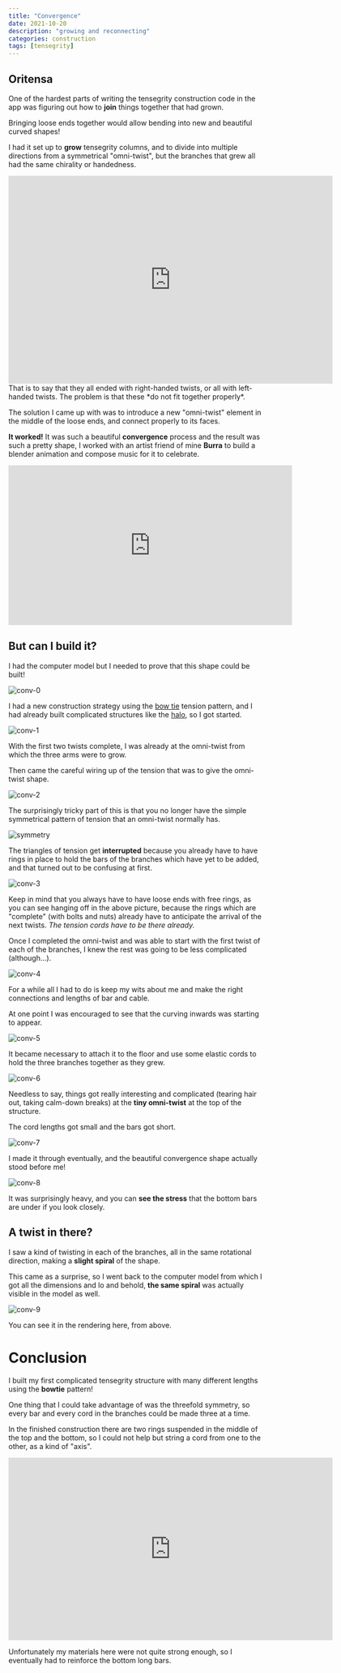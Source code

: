 ```yaml
---
title: "Convergence"
date: 2021-10-20
description: "growing and reconnecting"
categories: construction
tags: [tensegrity]
---
```


## Oritensa

One of the hardest parts of writing the tensegrity construction code in the app was figuring out how to **join** things together that had grown.

Bringing loose ends together would allow bending into new and beautiful curved shapes!

I had it set up to **grow** tensegrity columns, and to divide into multiple directions from a symmetrical "omni-twist", but the branches that grew all had the same chirality or handedness.

<iframe title="vimeo-player" src="https://player.vimeo.com/video/761812566?h=00aa2505d2" width="640" height="410" frameborder="0" allowfullscreen></iframe>
That is to say that they all ended with right-handed twists, or all with left-handed twists. The problem is that these *do not fit together properly*.

The solution I came up with was to introduce a new "omni-twist" element in the middle of the loose ends, and connect properly to its faces.

**It worked!** It was such a beautiful **convergence** process and the result was such a pretty shape, I worked with an artist friend of mine **Burra** to build a blender animation and compose music for it to celebrate.

<iframe width="560" height="315" src="https://www.youtube.com/embed/pPENYNaEhXQ" title="YouTube video player" frameborder="0" allow="accelerometer; autoplay; clipboard-write; encrypted-media; gyroscope; picture-in-picture" allowfullscreen></iframe>

## But can I build it?

I had the computer model but I needed to prove that this shape could be built! 

![conv-0](/images/2021-10/conv-0.jpg)

I had a new construction strategy using the [bow tie](/construction/2021/04/08/bowtie-tensegrity) tension pattern, and I had already built complicated structures like the [halo](/construction/2020/11/02/halo-2), so I got started.

![conv-1](/images/2021-10/conv-1.jpg)

With the first two twists complete, I was already at the omni-twist from which the three arms were to grow.

Then came the careful wiring up of the tension that was to give the omni-twist shape.

![conv-2](/images/2021-10/conv-2.jpg)

The surprisingly tricky part of this is that you no longer have the simple symmetrical pattern of tension that an omni-twist normally has.

![symmetry](/images/2020-06/final-1.jpg)

The triangles of tension get **interrupted** because you already have to have rings in place to hold the bars of the branches which have yet to be added, and that turned out to be confusing at first.

![conv-3](/images/2021-10/conv-3.jpg)

Keep in mind that you always have to have loose ends with free rings, as you can see hanging off in the above picture, because the rings which are "complete" (with bolts and nuts) already have to anticipate the arrival of the next twists. *The tension cords have to be there already.*

Once I completed the omni-twist and was able to start with the first twist of each of the branches, I knew the rest was going to be less complicated (although...).

![conv-4](/images/2021-10/conv-4.jpg)

For a while all I had to do is keep my wits about me and make the right connections and lengths of bar and cable.

At one point I was encouraged to see that the curving inwards was starting to appear.

![conv-5](/images/2021-10/conv-5.jpg)

It became necessary to attach it to the floor and use some elastic cords to hold the three branches together as they grew.

![conv-6](/images/2021-10/conv-6.jpg)

Needless to say, things got really interesting and complicated (tearing hair out, taking calm-down breaks) at the **tiny omni-twist** at the top of the structure.

The cord lengths got small and the bars got short.

![conv-7](/images/2021-10/conv-7.jpg)

I made it through eventually, and the beautiful convergence shape actually stood before me!

![conv-8](/images/2021-10/conv-8.jpg)

It was surprisingly heavy, and you can **see the stress** that the bottom bars are under if you look closely.

## A twist in there?

I saw a kind of twisting in each of the branches, all in the same rotational direction, making a **slight spiral** of the shape.

This came as a surprise, so I went back to the computer model from which I got all the dimensions and lo and behold, **the same spiral** was actually visible in the model as well.

![conv-9](/images/2021-10/conv-9.jpg)

You can see it in the rendering here, from above.

# Conclusion

I built my first complicated tensegrity structure with many different lengths using the **bowtie** pattern!

One thing that I could take advantage of was the threefold symmetry, so every bar and every cord in the branches could be made three at a time.

In the finished construction there are two rings suspended in the middle of the top and the bottom, so I could not help but string a cord from one to the other, as a kind of "axis".

<iframe title="vimeo-player" src="https://player.vimeo.com/video/761816606?h=36d7d90ae9" width="640" height="360" frameborder="0" allowfullscreen></iframe>

Unfortunately my materials here were not quite strong enough, so I eventually had to reinforce the bottom long bars.